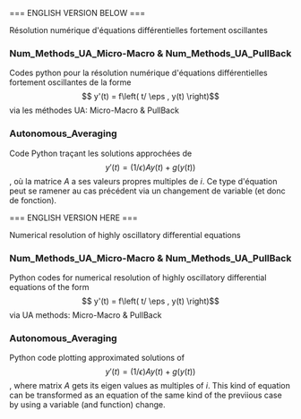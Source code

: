 === ENGLISH VERSION BELOW ===

Résolution numérique d'équations différentielles fortement oscillantes

### Num_Methods_UA_Micro-Macro & Num_Methods_UA_PullBack ###

Codes python pour la résolution numérique d'équations différentielles fortement oscillantes de la forme $$ y'(t) = f\left(  t/ \eps , y(t) \right)$$ via les méthodes UA: Micro-Macro & PullBack

### Autonomous_Averaging ###

Code Python traçant les solutions approchées de $$y'(t) = (1/\epsilon)Ay(t) + g(y(t))$$, où la matrice $A$ a ses valeurs propres multiples de $i$. Ce type d'équation peut se ramener au cas précédent via un changement de variable (et donc de fonction).




=== ENGLISH VERSION HERE ===

Numerical resolution of highly oscillatory differential equations

### Num_Methods_UA_Micro-Macro & Num_Methods_UA_PullBack ###

Python codes for numerical resolution of highly oscillatory differential equations of the form $$ y'(t) = f\left(  t/ \eps , y(t) \right)$$ via UA methods: Micro-Macro & PullBack

### Autonomous_Averaging ###

Python code plotting approximated solutions of $$y'(t) = (1/\epsilon)Ay(t) + g(y(t))$$, where matrix $A$ gets its eigen values as multiples of $i$. This kind of equation can be transformed as an equation of the same kind of the previious case by using a variable (and function) change.



